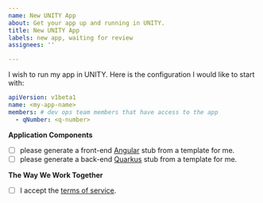 ```yaml
---
name: New UNITY App
about: Get your app up and running in UNITY.
title: New UNITY App
labels: new app, waiting for review
assignees: ''

---
```


I wish to run my app in UNITY. Here is the configuration I would like to start with:

```yaml
apiVersion: v1beta1
name: <my-app-name>
members: # dev ops team members that have access to the app
  - qNumber: <q-number>
```

**Application Components**

 * [ ] please generate a front-end [Angular](http://angular.io) stub from a template for me.
 * [ ] please generate a back-end [Quarkus](https://quarkus.io) stub from a template for me.

**The Way We Work Together**

 * [ ] I accept the [terms of service](https://pages.atc-github.azure.cloud.bmw/UNITY/unity/Terms-of-Service.html).
